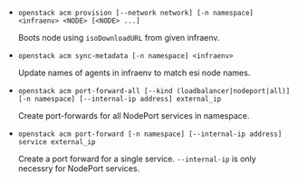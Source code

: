 
- `openstack acm provision [--network network] [-n namespace] <infraenv> <NODE> [<NODE> ...]`

  Boots node using `isoDownloadURL` from given infraenv.

- `openstack acm sync-metadata [-n namespace] <infraenv>`

  Update names of agents in infraenv to match esi node names.

- `openstack acm port-forward-all [--kind (loadbalancer|nodeport|all)] [-n namespace] [--internal-ip address] external_ip`

  Create port-forwards for all NodePort services in <cluster> namespace.

- `openstack acm port-forward [-n namespace] [--internal-ip address] service external_ip`

  Create a port forward for a single service. `--internal-ip` is only necessry for NodePort services.
